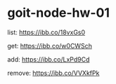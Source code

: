# goit-node-hw-01

list:
https://ibb.co/18vxGs0

get:
https://ibb.co/w0CWSch

add:
https://ibb.co/LxPd9Cd

remove:
https://ibb.co/VVXkfPk

